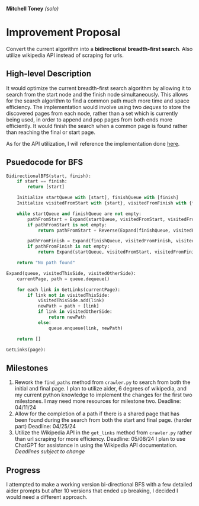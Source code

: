**Mitchell Toney** *(solo)*

# Improvement Proposal
Convert the current algorithm into a **bidirectional breadth-first search**. Also utilize wikipedia API instead of scraping for urls.
## High-level Description
It would optimize the current breadth-first search algorithm by allowing it to search from the start node and the finish node simultaneously.
This allows for the search algorithm to find a common path much more time and space efficiency. The implementation would involve using two *deques* to store the discovered pages from each node, rather than a set which is currently being used, in order to append and pop pages from both ends more efficiently. It would finish the search when a common page is found rather than reaching the final or start page. 

As for the API utilization, I will reference the implementation done [here](https://github.com/jwngr/sdow/blob/master/sdow/helpers.py).
## Psuedocode for BFS
```python 
BidirectionalBFS(start, finish):
    if start == finish:
        return [start]

    Initialize startQueue with [start], finishQueue with [finish]
    Initialize visitedFromStart with {start}, visitedFromFinish with {finish}

    while startQueue and finishQueue are not empty:
        pathFromStart = Expand(startQueue, visitedFromStart, visitedFromFinish)
        if pathFromStart is not empty:
            return pathFromStart + Reverse(Expand(finishQueue, visitedFromFinish, visitedFromStart))

        pathFromFinish = Expand(finishQueue, visitedFromFinish, visitedFromStart)
        if pathFromFinish is not empty:
            return Expand(startQueue, visitedFromStart, visitedFromFinish) + Reverse(pathFromFinish)

    return "No path found"

Expand(queue, visitedThisSide, visitedOtherSide):
    currentPage, path = queue.dequeue()

    for each link in GetLinks(currentPage):
        if link not in visitedThisSide:
            visitedThisSide.add(link)
            newPath = path + [link]
            if link in visitedOtherSide:
                return newPath
            else:
                queue.enqueue(link, newPath)

    return []

GetLinks(page):
```

## Milestones
1. Rework the `find_paths` method from `crawler.py` to search from both the initial and final page.
I plan to utilize aider, 6 degrees of wikipedia, and my current python knowledge to implement the changes for the first two milestones. I may need more resources for milestone two.
Deadline: 04/11/24
2. Allow for the completion of a path if there is a shared page that has been found during the search from both the start and final page. (harder part)
Deadline: 04/25/24
3. Utilize the Wikipedia API in the `get_links` method from `crawler.py` rather than url scraping for more efficiency.
Deadline: 05/08/24
I plan to use ChatGPT for assistance in using the Wikipedia API documentation.
*Deadlines subject to change*

## Progress
I attempted to make a working version bi-directional BFS with a few detailed aider prompts but after 10 versions that ended up breaking, I decided I would need a different approach.